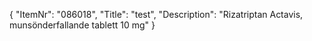 {
  "ItemNr": "086018",
  "Title": "test",
  "Description": "Rizatriptan Actavis, munsönderfallande tablett 10 mg"
}